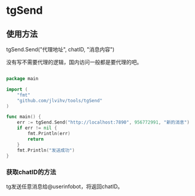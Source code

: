 # tgSend

## 使用方法

tgSend.Send("代理地址", chatID, "消息内容")

没有写不需要代理的逻辑，国内访问一般都是要代理的吧。

```go

package main

import (
	"fmt"
	"github.com/jlvihv/tools/tgSend"
)

func main() {
	err := tgSend.Send("http://localhost:7890", 956772991, "新的消息")
	if err != nil {
		fmt.Println(err)
		return
	}
	fmt.Println("发送成功")
}

```

### 获取chatID的方法

tg发送任意消息给@userinfobot，将返回chatID。
